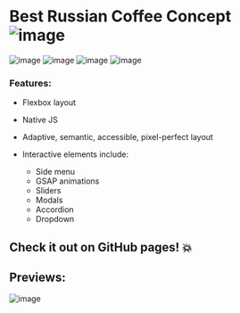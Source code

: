 # Best Russian Coffee Concept ![image](https://github.com/ExStu/brcc/assets/109738127/2e28f1fb-9021-47b2-82e2-70064979b653)


![image](https://user-images.githubusercontent.com/109738127/228361086-565f85b3-d712-4c99-9fc3-ea0cac05bd0f.png) ![image](https://user-images.githubusercontent.com/109738127/228361119-cb17e9bc-4011-477a-b5f1-92ec55fb7529.png) ![image](https://user-images.githubusercontent.com/109738127/228361149-ca0fedba-ca36-47ed-9d8c-efc7e9c27155.png) ![image](https://user-images.githubusercontent.com/109738127/228361179-f2f46ff6-d602-4afe-a022-30618dccf709.png)

### Features: 
- Flexbox layout
- Native JS
- Adaptive, semantic, accessible, pixel-perfect layout
- Interactive elements include:

  - Side menu
  - GSAP animations
  - Sliders
  - Modals
  - Accordion
  - Dropdown

## Check it out on GitHub pages! :boom:



## Previews:


![image](https://github.com/ExStu/brcc/assets/109738127/abba454a-ac70-4f9c-b4e1-6fd9b881df4e)
